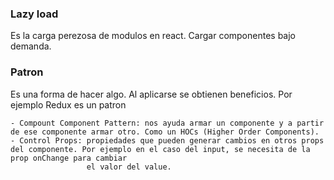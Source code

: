 ### Lazy load

Es la carga perezosa de modulos en react. Cargar componentes bajo demanda.

### Patron

Es una forma de hacer algo. Al aplicarse se obtienen beneficios. Por ejemplo Redux es un patron

    - Compount Component Pattern: nos ayuda armar un componente y a partir de ese componente armar otro. Como un HOCs (Higher Order Components).
    - Control Props: propiedades que pueden generar cambios en otros props del componente. Por ejemplo en el caso del input, se necesita de la prop onChange para cambiar
                     el valor del value.
                                  